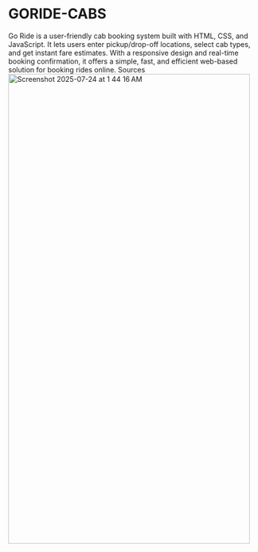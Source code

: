 # GORIDE-CABS
Go Ride is a user-friendly cab booking system built with HTML, CSS, and JavaScript. It lets users enter pickup/drop-off locations, select cab types, and get instant fare estimates. With a responsive design and real-time booking confirmation, it offers a simple, fast, and efficient web-based solution for booking rides online.  Sources
<img width="485" height="945" alt="Screenshot 2025-07-24 at 1 44 16 AM" src="https://github.com/user-attachments/assets/1dbcb635-7b23-45d1-81df-8415795c4917" />
